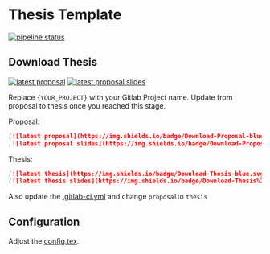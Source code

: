 # Thesis Template
[![pipeline status](https://git.dbis.rwth-aachen.de/ACIS_BA_MA/thesis-template/badges/master/pipeline.svg)](https://git.dbis.rwth-aachen.de/ACIS_BA_MA/thesis-template/commits/master)

## Download Thesis
[![latest proposal](https://img.shields.io/badge/Download-Proposal-blue.svg)](https://git.dbis.rwth-aachen.de/ACIS_BA_MA/thesis-template/-/jobs/artifacts/master/file/proposal/text/proposal.pdf?job=build-thesis-text)
[![latest proposal slides](https://img.shields.io/badge/Download-Proposal%20Presentation-blue.svg)](https://git.dbis.rwth-aachen.de/ACIS_BA_MA/thesis-template/-/jobs/artifacts/master/file/proposal/presentation/slides.pdf?job=build-thesis-slides)

Replace `{YOUR_PROJECT}` with your Gitlab Project name.
Update from proposal to thesis once you reached this stage. 

Proposal:
```markdown
[![latest proposal](https://img.shields.io/badge/Download-Proposal-blue.svg)](https://git.dbis.rwth-aachen.de/ACIS_BA_MA/{YOUR_PROJECT}/-/jobs/artifacts/master/file/proposal/text/proposal.pdf?job=build-thesis-text)
[![latest proposal slides](https://img.shields.io/badge/Download-Proposal%20Presentation-blue.svg)](https://git.dbis.rwth-aachen.de/ACIS_BA_MA/{YOUR_PROJECT}/-/jobs/artifacts/master/file/proposal/presentation/slides.pdf?job=build-thesis-slides)
```
Thesis:
```markdown
[![latest thesis](https://img.shields.io/badge/Download-Thesis-blue.svg)](https://git.dbis.rwth-aachen.de/ACIS_BA_MA/{YOUR_PROJECT}/-/jobs/artifacts/master/file/thesis/text/thesis.pdf?job=build-thesis-text)
[![latest thesis slides](https://img.shields.io/badge/Download-Thesis%20Presentation-blue.svg)](https://git.dbis.rwth-aachen.de/ACIS_BA_MA/{YOUR_PROJECT}/-/jobs/artifacts/master/file/thesis/presentation/slides.pdf?job=build-thesis-slides)
```

Also update the [.gitlab-ci.yml](.gitlab-ci.yml##L6) and change `proposal`to `thesis`

## Configuration
Adjust the [config.tex](preamble/config.tex). 
